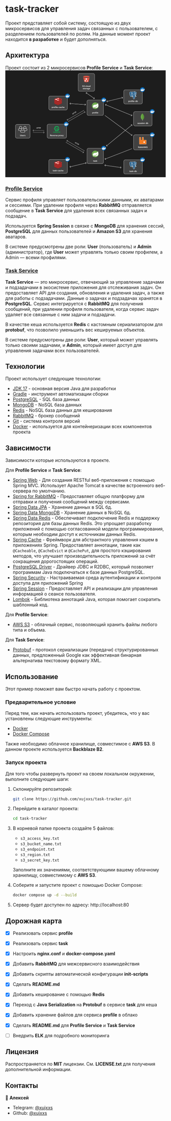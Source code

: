 # task-tracker
Проект представляет собой систему, состоящую из двух микросервисов для управления задач связанных с пользователем, с разделением пользователей по ролям. На данные момент проект находится **в разработке** и будет дополняться.


## Архитектура
Проект состоит из 2 микросервисов **Profile Service** и **Task Service**:
![alt text](./schema.png)

### [Profile Service](profile/README.md) 
Сервис профиля управляет пользовательскими данными, их аватарами и сессиями. При удалении профиля через **RabbitMQ** отправляется сообщение в **Task Service** для удаления всех связанных задач и подзадач. 

Используется **Spring Session** в связке с **MongoDB** для хранения сессий, **PostgreSQL** для данных пользователей и **Amazon S3** для хранения аватаров. 

В системе предусмотрены две роли: **User** (пользователь) и **Admin** (администратор), где **User** может управлять только своим профилем, а Admin — всеми профилями.

### [Task Service](task/README.md)
**Task Service** — это микросервис, отвечающий за управление задачами и подзадачами в экосистеме приложения для отслеживания задач. Он предоставляет API для создания, обновления и удаления задач, а также для работы с подзадачами. Данные о задачах и подзадачах хранятся в **PostgreSQL**. Сервис интегрируется с **RabbitMQ** для получения сообщений, при удалении профиля пользователя, когда сервис задач удаляет все связанные с ним задачи и подзадачи.

В качестве кеша используется **Redis** с кастомным сериализатором для **protobuf**, что позволило уменьшить вес кешируемых объектов.


В системе предусмотрены две роли: **User**, который может управлять только своими задачами, и **Admin**, который имеет доступ для управления задачами всех пользователей.

## Технологии
Проект использует следующие технологии:
* [JDK 17](https://openjdk.org/projects/jdk/17/) - основная версия Java для разработки
* [Gradle](https://gradle.org/) - инструмент автоматизации сборки
* [PostgreSQL](https://www.postgresql.org/) - SQL база данных 
* [MongoDB](https://www.mongodb.com/) - NoSQL база данных
* [Redis](https://www.mongodb.com/) - NoSQL база данных для кеширования
* [RabbitMQ](https://www.rabbitmq.com/) - брокер сообщений
* [Git](https://git-scm.com/) - система контроля версий
* [Docker](https://www.docker.com/) - используется для контейнеризации всех компонентов проекта


## Зависимости
Зависимости которые используются в проекте.

Для **Profile Service** и **Task Service**:
- [Spring Web](https://docs.spring.io/spring-boot/reference/web/index.html) - Для создания RESTful веб-приложения с помощью Spring MVC. Использует Apache Tomcat в качестве встроенного веб-сервера по умолчанию.
- [Spring for RabbitMQ](https://docs.spring.io/spring-amqp/reference/) - Предоставляет общую платформу для отправки и получения сообщений между сервисами.
- [Spring Data JPA](https://docs.spring.io/spring-data/jpa/reference/) - Хранение данных в SQL бд. 
- [Spring Data MongoDB](https://docs.spring.io/spring-data/mongodb/reference/) - Хранение данных в NoSQL бд.
- [Spring Data Redis](https://docs.spring.io/spring-data/redis/reference/) - Обеспечивает подключение Redis и поддержку репозитория для базы данных Redis. Это упрощает разработку приложений с помощью согласованной модели программирования, которым необходим доступ к источникам данных Redis.
- [Spring Cache](https://docs.spring.io/spring-boot/reference/io/caching.html) - Фреймворк для абстрактного управления кэшем в приложениях Spring. Предоставляет аннотации, такие как `@Cacheable`, `@CacheEvict` и `@CachePut`, для простого кэширования методов, что улучшает производительность приложений за счёт сокращения дорогостоящих операций. 
- [PostgreSQL Driver](https://jdbc.postgresql.org/) - Драйвер JDBC и R2DBC, который позволяет программам Java подключаться к базе данных PostgreSQL.
- [Spring Security](https://docs.spring.io/spring-security/reference/) - Настраиваемая среда аутентификации и контроля доступа для приложений Spring
- [Spring Session](https://docs.spring.io/spring-session/reference/) - Предоставляет API и реализации для управления информацией о сеансе пользователя.
- [Lombok](https://projectlombok.org/) - Библиотека аннотаций Java, которая помогает сократить шаблонный код.

Для **Profile Service**:
- [AWS S3](https://docs.aws.amazon.com/s3/) -   облачный сервис, позволяющий хранить файлы любого типа и объема.

Для **Task Service**:
- [Protobuf](https://protobuf.dev/) -  протокол сериализации (передачи) структурированных данных, предложенный Google как эффективная бинарная альтернатива текстовому формату XML.


## Использование
Этот пример поможет вам быстро начать работу с проектом.

### Предварительное условие
Перед тем, как начать использовать проект, убедитесь, что у вас установлены следующие инструменты:
* [Docker]()
* [Docker Compose]()

Также необходимо облачное хранилище, совместимое с **AWS S3**. В данном проекте используется **Backblaze B2**.

### Запуск проекта
Для того чтобы развернуть проект на своем локальном окружении, выполните следующие шаги:
1. Склонируйте репозиторий:

    ```bash 
    git clone https://github.com/xujxxs/task-tracker.git
    ```

2. Перейдите в каталог проекта:

    ```bash
    cd task-tracker
    ```

3. В корневой папке проекта создайте 5 файлов: 
    - `s3_access_key.txt`
    - `s3_bucket_name.txt`
    - `s3_endpoint.txt`
    - `s3_region.txt`
    - `s3_secret_key.txt`

    Заполните их значениями, соответствующими вашему облачному хранилищу, совместимому с **AWS S3**.

4. Соберите и запустите проект с помощью Docker Compose: 

    ```bash 
    docker compose up -d --build
    ```

5. Сервер будет доступен по адресу: http://localhost:80

## Дорожная карта
- [x] Реализовать сервис **profile**
- [x] Реализовать сервис **task**
- [x] Настроить **nginx.conf** и **docker-compose.yaml**
- [x] Добавить **RabbitMQ** для межсервисного взаимодействия
- [x] Добавить скрипты автоматической конфигурации **init-scripts**
- [x] Сделать **README.md**
- [x] Добавить кеширование с помощью **Redis**
- [x] Переход с **Java Serialization** на **Protobuf** в сервисе **task** для кеша
- [x] Добавить хранение файлов для сервиса **profile** в облако
- [X] Сделать **README.md** для  **Profile Service** и **Task Service**
- [ ] Внедрить **ELK** для подробного мониторинга


## Лицензия
Распространяется по **MIT** лицензии. См. **LICENSE.txt** для получения дополнительной информации.


## Контакты
👤 **Алексей**
* Telegram: [@xujxxs](https://t.me/x_ujxxs)
* Github: [@xujxxs](https://github.com/xujxxs)